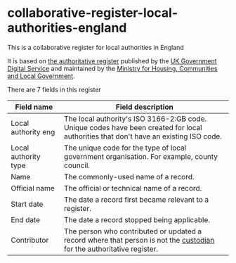 # collaborative-register-local-authorities-england
This is a collaborative register for local authorities in England

It is based on [the authoritative register](https://www.registers.service.gov.uk/registers/local-authority-eng) published by the [UK Government Digital Service](https://www.gov.uk/government/organisations/government-digital-service) and maintained by the [Ministry for Housing, Communities and Local Government](https://www.gov.uk/government/organisations/ministry-of-housing-communities-and-local-government).

There are 7 fields in this register

| Field name | Field description |
|------------|-------------------|
|Local authority eng|The local authority's ISO 3166-2:GB code. Unique codes have been created for local authorities that don't have an existing ISO code.|
|Local authority type|The unique code for the type of local government organisation. For example, county council.|
|Name|The commonly-used name of a record.|
|Official name|The official or technical name of a record.|
|Start date|The date a record first became relevant to a register.|
|End date|The date a record stopped being applicable.|
|Contributor|The person who contributed or updated a record where that person is not the [custodian](https://www.gov.uk/guidance/registers-becoming-a-custodian) for the authoritative register.|
